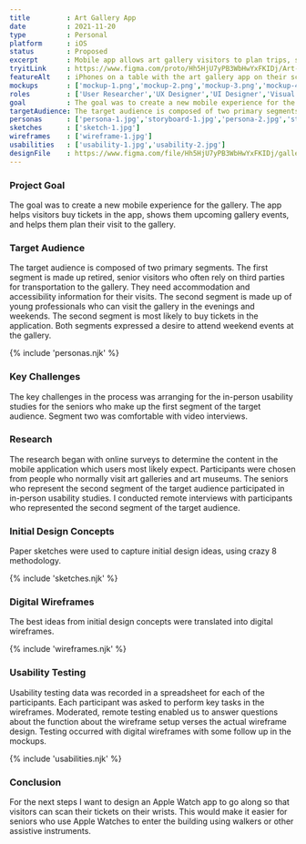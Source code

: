 ```yaml
---
title         : Art Gallery App
date          : 2021-11-20
type          : Personal
platform      : iOS
status        : Proposed
excerpt       : Mobile app allows art gallery visitors to plan trips, see current artwork collections and buy tickets.
tryitLink     : https://www.figma.com/proto/Hh5HjU7yPB3WbHwYxFKIDj/Art-Gallery-Tour?page-id=138%3A932&node-id=138%3A940&viewport=241%2C48%2C0.11&scaling=scale-down&
featureAlt    : iPhones on a table with the art gallery app on their screens.
mockups       : ['mockup-1.png','mockup-2.png','mockup-3.png','mockup-4.png']
roles         : ['User Researcher','UX Designer','UI Designer','Visual Designer']
goal          : The goal was to create a new mobile experience for the gallery. The app helps visitors buy tickets in the app, shows them upcoming gallery events, and helps them plan their visit to the gallery.
targetAudience: The target audience is composed of two primary segments. The first segment is made up retired, senior visitors who often rely on third parties for transportation to the gallery. They need accommodation and accessibility information for their visits. The second segment is made up of young professionals who can visit the gallery in the evenings and weekends. The second segment is most likely to buy tickets in the application. Both segments expressed a desire to attend weekend events at the gallery.
personas      : ['persona-1.jpg','storyboard-1.jpg','persona-2.jpg','storyboard-2.jpg']
sketches      : ['sketch-1.jpg']
wireframes    : ['wireframe-1.jpg']
usabilities   : ['usability-1.jpg','usability-2.jpg']
designFile    : https://www.figma.com/file/Hh5HjU7yPB3WbHwYxFKIDj/gallerWeMe-art-gallery?node-id=138%3A932
---
```


### Project Goal

The goal was to create a new mobile experience for the gallery. The app helps visitors buy tickets in the app, shows them upcoming gallery events, and helps them plan their visit to the gallery.

### Target Audience

The target audience is composed of two primary segments. The first segment is made up retired, senior visitors who often rely on third parties for transportation to the gallery. They need accommodation and accessibility information for their visits. The second segment is made up of young professionals who can visit the gallery in the evenings and weekends. The second segment is most likely to buy tickets in the application. Both segments expressed a desire to attend weekend events at the gallery.

{% include 'personas.njk' %}

### Key Challenges

The key challenges in the process was arranging for the in-person usability studies for the seniors who make up the first segment of the target audience. Segment two was comfortable with video interviews.

### Research

The research began with online surveys to determine the content in the mobile application which users most likely expect. Participants were chosen from people who normally visit art galleries and art museums. The seniors who represent the second segment of the target audience participated in in-person usability studies. I conducted remote interviews with participants who represented the second segment of the target audience.

### Initial Design Concepts

Paper sketches were used to capture initial design ideas, using crazy 8 methodology.

{% include 'sketches.njk' %}

### Digital Wireframes

The best ideas from initial design concepts were translated into digital wireframes.

{% include 'wireframes.njk' %}

### Usability Testing

Usability testing data was recorded in a spreadsheet for each of the participants. Each participant was asked to perform key tasks in the wireframes. Moderated, remote testing enabled us to answer questions about the function about the wireframe setup verses the actual wireframe design. Testing occurred with digital wireframes with some follow up in the mockups.

{% include 'usabilities.njk' %}

### Conclusion

For the next steps I want to design an Apple Watch app to go along so that visitors can scan their tickets on their wrists. This would make it easier for seniors who use Apple Watches to enter the building using walkers or other assistive instruments.
